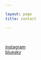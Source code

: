 ```yaml
---

layout: page
title: contact

---
```

<style>
* {
  box-sizing: border-box;
}

.column {
  float: left;
  width: 25%;
  padding: 5px;
}

.row::after {
  content: "";
  clear: both;
  display: table;
} 
@media screen and (max-width: 500px) {
  .column {
    width: 100%;
  }
}
</style>
<br>

<p><a href='https://www.instagram.com/sweetpotato.press'>instagram</a>
<br> 
<a href='https://bsky.app/profile/sweetpotato.press'>bluesky</a>



